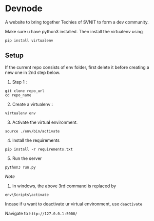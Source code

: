 # Devnode
A website to bring together Techies of SVNIT to form a dev community.

Make sure u have python3 installed.
Then install the virtualenv using
```
pip install virtualenv
```

## Setup
If the current repo consists of env folder, first delete it before creating a new one in 2nd step below.
1. Step 1 :
```
git clone repo_url
cd repo_name
```
2. Create a virtualenv :
```
virtualenv env
```
3. Activate the virtual environment.
```
source ./env/bin/activate
```
4. Install the requirements
```
pip install -r requirements.txt
```
5. Run the server
```
python3 run.py
```

*Note*
1. In windows, the above 3rd command is replaced by
```
env\Scripts\activate
```

Incase if u want to deactivate ur virtual environment, use
`deactivate`

Navigate to `http://127.0.0.1:5000/`